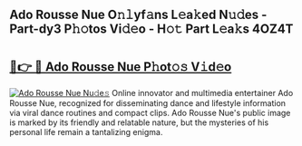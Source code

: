 ## Ado Rousse Nue O𝚗𝚕yf𝚊ns L𝚎a𝚔ed N𝚞𝚍es - Part-dy3 P𝚑𝚘tos Vi𝚍𝚎o - H𝚘𝚝 Part L𝚎a𝚔s 4OZ4T

# <h2><a href="http://kff7wzg.oniu.top/?m=Ado+Rousse+Nue">🔗👉 🔴 Ado Rousse Nue P𝚑ot𝚘𝚜 V𝚒d𝚎o</a></h2>

[![Ado Rousse Nue Nu𝚍e𝚜](https://i.imgur.com/0qMVB7G.gif)](http://kff7wzg.oniu.top/?m=Ado+Rousse+Nue)
Online innovator and multimedia entertainer Ado Rousse Nue, recognized for disseminating dance and lifestyle information via viral dance routines and compact clips. Ado Rousse Nue's public image is marked by its friendly and relatable nature, but the mysteries of his personal life remain a tantalizing enigma.  
